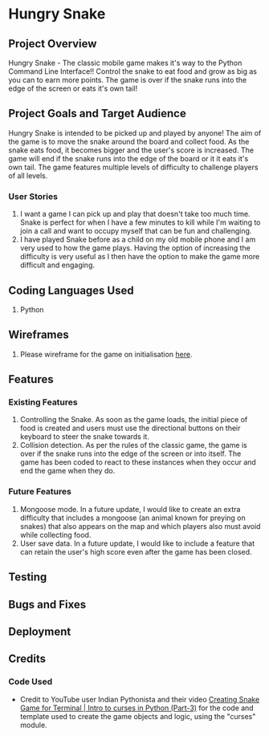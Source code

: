 # Hungry Snake

## Project Overview

Hungry Snake - The classic mobile game makes it's way to the Python Command Line Interface!! Control the snake to eat food and grow as big as you can to earn more points. The game is over if the snake runs into the edge of the screen or eats it's own tail!

## Project Goals and Target Audience

Hungry Snake is intended to be picked up and played by anyone! The aim of the game is to move the snake around the board and collect food. As the snake eats food, it becomes bigger and the user's score is increased. The game will end if the snake runs into the edge of the board or it it eats it's own tail. The game features multiple levels of difficulty to challenge players of all levels.

### User Stories

1. I want a game I can pick up and play that doesn't take too much time. Snake is perfect for when I have a few minutes to kill while I'm waiting to join a call and want to occupy myself that can be fun and challenging. 
2. I have played Snake before as a child on my old mobile phone and I am very used to how the game plays. Having the option of increasing the difficulty is very useful as I then have the option to make the game more difficult and engaging.

## Coding Languages Used

1. Python

## Wireframes

1. Please wireframe for the game on initialisation [here](assets/wireframes/start-of-game.png).

## Features

### Existing Features

1. Controlling the Snake. As soon as the game loads, the initial piece of food is created and users must use the directional buttons on their keyboard to steer the snake towards it.
2. Collision detection. As per the rules of the classic game, the game is over if the snake runs into the edge of the screen or into itself. The game has been coded to react to these instances when they occur and end the game when they do.

### Future Features

1. Mongoose mode. In a future update, I would like to create an extra difficulty that includes a mongoose (an animal known for preying on snakes) that also appears on the map and which players also must avoid while collecting food.
2. User save data. In a future update, I would like to include a feature that can retain the user's high score even after the game has been closed.

## Testing

## Bugs and Fixes

## Deployment

## Credits

### Code Used
- Credit to YouTube user Indian Pythonista and their video [Creating Snake Game for Terminal | Intro to curses in Python (Part-3)](https://www.youtube.com/watch?v=BvbqI6eDh0c&list=WL&index=4) for the code and template used to create the game objects and logic, using the "curses" module.